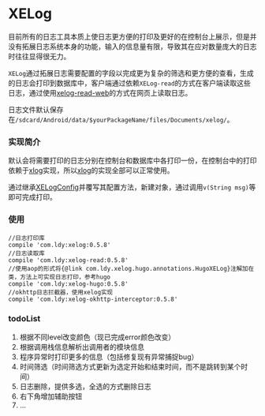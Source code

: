 # XELog
目前所有的日志工具本质上使日志更方便的打印及更好的在控制台上展示，但是并没有拓展日志系统本身的功能，输入的信息量有限，导致其在应对数量庞大的日志时往往显得很无力。

`XELog`通过拓展日志需要配置的字段以完成更为复杂的筛选和更方便的查看，生成的日志会打印到数据库中，客户端通过依赖`XELog-read`的方式在客户端读取这些日志，通过使用[xelog-read-web](https://github.com/EndSmile/xelog-read-web)的方式在网页上读取日志。

日志文件默认保存在`/sdcard/Android/data/$yourPackageName/files/Documents/xelog/`。

### 实现简介
默认会将需要打印的日志分别在控制台和数据库中各打印一份，在控制台中的打印依赖于[xlog](https://github.com/elvishew/xLog)实现，所以[xlog](https://github.com/elvishew/xLog)的实现全部可以正常使用。

通过继承[XELogConfig](https://github.com/EndSmile/XELog/blob/master/xelog/src/main/java/com/ldy/xelog/config/XELogConfig.java)并覆写其配置方法，新建对象，通过调用`v(String msg)`等即可完成打印。

### 使用
```
//日志打印库
compile 'com.ldy:xelog:0.5.8'
//日志读取库
compile 'com.ldy:xelog-read:0.5.8'
//使用aop的形式将{@link com.ldy.xelog.hugo.annotations.HugoXELog}注解加在类，方法上可实现日志打印，参考hugo
compile 'com.ldy:xelog-hugo:0.5.8'
//okhttp日志拦截器，使用xelog实现
compile 'com.ldy:xelog-okhttp-interceptor:0.5.8'
```

### todoList

 1. 根据不同level改变颜色（现已完成error颜色改变）
 2. 根据调用栈信息解析出调用者的模块信息
 3. 程序异常时打印更多的信息（包括修复现有异常捕捉bug）
 4. 时间筛选（时间筛选方式更新为选定开始和结束时间，而不是跳转到某个时间）
 5. 日志删除，提供多选，全选的方式删除日志
 6. 右下角增加辅助按钮
 7. ...

 



